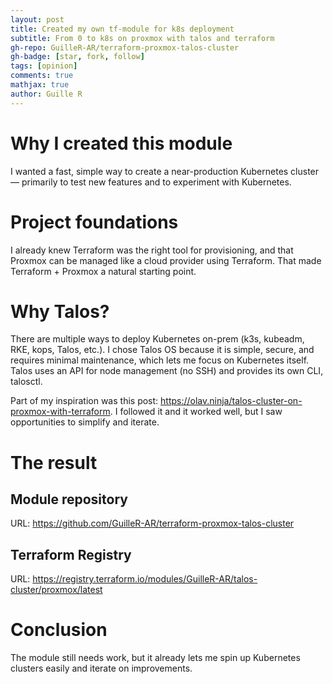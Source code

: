 ```yaml
---
layout: post
title: Created my own tf-module for k8s deployment
subtitle: From 0 to k8s on proxmox with talos and terraform 
gh-repo: GuilleR-AR/terraform-proxmox-talos-cluster
gh-badge: [star, fork, follow]
tags: [opinion]
comments: true
mathjax: true
author: Guille R
---
```


# Why I created this module
I wanted a fast, simple way to create a near-production Kubernetes cluster — primarily to test new features and to experiment with Kubernetes.

# Project foundations
I already knew Terraform was the right tool for provisioning, and that Proxmox can be managed like a cloud provider using Terraform. That made Terraform + Proxmox a natural starting point.

# Why Talos?
There are multiple ways to deploy Kubernetes on-prem (k3s, kubeadm, RKE, kops, Talos, etc.). I chose Talos OS because it is simple, secure, and requires minimal maintenance, which lets me focus on Kubernetes itself. Talos uses an API for node management (no SSH) and provides its own CLI, talosctl.

Part of my inspiration was this post: https://olav.ninja/talos-cluster-on-proxmox-with-terraform. I followed it and it worked well, but I saw opportunities to simplify and iterate.

# The result
## Module repository
URL: https://github.com/GuilleR-AR/terraform-proxmox-talos-cluster

## Terraform Registry
URL: https://registry.terraform.io/modules/GuilleR-AR/talos-cluster/proxmox/latest

# Conclusion
The module still needs work, but it already lets me spin up Kubernetes clusters easily and iterate on improvements.